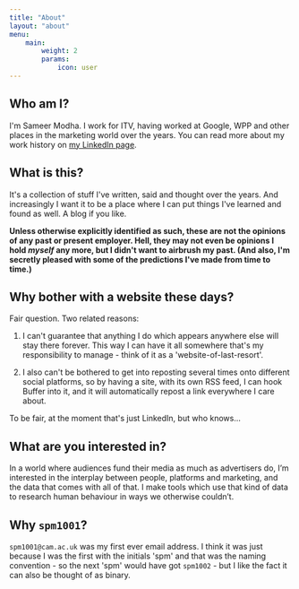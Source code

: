 ```yaml
---
title: "About"
layout: "about"
menu:
    main:
        weight: 2
        params: 
            icon: user
---
```


## Who am I?

I'm Sameer Modha. I work for ITV, having worked at Google, WPP and other places in the marketing world over the years. You can read more about my work history on [my LinkedIn page](https://www.linkedin.com/in/sameermodha/).

## What is this?

It's a collection of stuff I've written, said and thought over the years. And increasingly I want it to be a place where I can put things I've learned and found as well. A blog if you like. 

**Unless otherwise explicitly identified as such, these are not the opinions of any past or present employer. Hell, they may not even be opinions I hold *myself* any more, but I didn't want to airbrush my past. (And also, I'm secretly pleased with some of the predictions I've made from time to time.)**


## Why bother with a website these days?

Fair question. Two related reasons:

1. I can't guarantee that anything I do which appears anywhere else will stay there forever. This way I can have it all somewhere that's my responsibility to manage - think of it as a 'website-of-last-resort'.

2. I also can't be bothered to get into reposting several times onto different social platforms, so by having a site, with its own RSS feed, I can hook Buffer into it, and it will automatically repost a link everywhere I care about. 

To be fair, at the moment that's just LinkedIn, but who knows...

## What are you interested in?

In a world where audiences fund their media as much as advertisers do, I’m interested in the interplay between people, platforms and marketing, and the data that comes with all of that. I make tools which use that kind of data to research human behaviour in ways we otherwise couldn’t. 


## Why `spm1001`?

`spm1001@cam.ac.uk` was my first ever email address. I think it was just because I was the first with the initials 'spm' and that was the naming convention - so the next 'spm' would have got `spm1002` - but I like the fact it can also be thought of as binary. 

